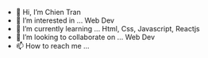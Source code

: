 - 👋 Hi, I’m Chien Tran
- 👀 I’m interested in ... Web Dev
- 🌱 I’m currently learning ... Html, Css, Javascript, Reactjs
- 💞️ I’m looking to collaborate on ... Web Dev
- 📫 How to reach me ... <a href="https://www.facebook.com/info.chientran" target="_blank">

